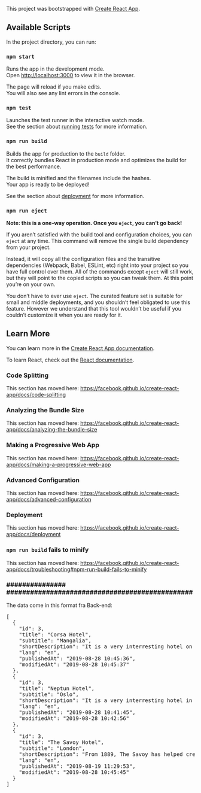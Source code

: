 This project was bootstrapped with [Create React App](https://github.com/facebook/create-react-app).

## Available Scripts

In the project directory, you can run:

### `npm start`

Runs the app in the development mode.<br>
Open [http://localhost:3000](http://localhost:3000) to view it in the browser.

The page will reload if you make edits.<br>
You will also see any lint errors in the console.

### `npm test`

Launches the test runner in the interactive watch mode.<br>
See the section about [running tests](https://facebook.github.io/create-react-app/docs/running-tests) for more information.

### `npm run build`

Builds the app for production to the `build` folder.<br>
It correctly bundles React in production mode and optimizes the build for the best performance.

The build is minified and the filenames include the hashes.<br>
Your app is ready to be deployed!

See the section about [deployment](https://facebook.github.io/create-react-app/docs/deployment) for more information.

### `npm run eject`

**Note: this is a one-way operation. Once you `eject`, you can’t go back!**

If you aren’t satisfied with the build tool and configuration choices, you can `eject` at any time. This command will remove the single build dependency from your project.

Instead, it will copy all the configuration files and the transitive dependencies (Webpack, Babel, ESLint, etc) right into your project so you have full control over them. All of the commands except `eject` will still work, but they will point to the copied scripts so you can tweak them. At this point you’re on your own.

You don’t have to ever use `eject`. The curated feature set is suitable for small and middle deployments, and you shouldn’t feel obligated to use this feature. However we understand that this tool wouldn’t be useful if you couldn’t customize it when you are ready for it.

## Learn More

You can learn more in the [Create React App documentation](https://facebook.github.io/create-react-app/docs/getting-started).

To learn React, check out the [React documentation](https://reactjs.org/).

### Code Splitting

This section has moved here: https://facebook.github.io/create-react-app/docs/code-splitting

### Analyzing the Bundle Size

This section has moved here: https://facebook.github.io/create-react-app/docs/analyzing-the-bundle-size

### Making a Progressive Web App

This section has moved here: https://facebook.github.io/create-react-app/docs/making-a-progressive-web-app

### Advanced Configuration

This section has moved here: https://facebook.github.io/create-react-app/docs/advanced-configuration

### Deployment

This section has moved here: https://facebook.github.io/create-react-app/docs/deployment

### `npm run build` fails to minify

This section has moved here: https://facebook.github.io/create-react-app/docs/troubleshooting#npm-run-build-fails-to-minify


### ############### ############################################### ######


The data come in this format fra Back-end:
<pre>
[
  {
    "id": 3,
    "title": "Corsa Hotel",
    "subtitle": "Mangalia",
    "shortDescription": "It is a very interresting hotel on Black Sea Coast, in Romania.",
    "lang": "en",
    "publishedAt": "2019-08-28 10:45:36",
    "modifiedAt": "2019-08-28 10:45:37"
  },
  {
    "id": 3,
    "title": "Neptun Hotel",
    "subtitle": "Oslo",
    "shortDescription": "It is a very interresting hotel in the middle of Oslo, Norway.",
    "lang": "en",
    "publishedAt": "2019-08-28 10:41:45",
    "modifiedAt": "2019-08-28 10:42:56"
  },
  {
    "id": 3,
    "title": "The Savoy Hotel",
    "subtitle": "London",
    "shortDescription": "From 1889, The Savoy has helped create memories for generations of guests and colleagues. From that first kitchen job that led to international gastronomic success to families gathered together for Afternoon Tea, everyone has their own Savoy story.",
    "lang": "en",
    "publishedAt": "2019-08-19 11:29:53",
    "modifiedAt": "2019-08-28 10:45:45"
  }
]
</pre>
